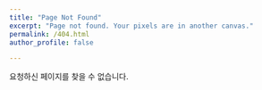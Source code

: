 ```yaml
---
title: "Page Not Found"
excerpt: "Page not found. Your pixels are in another canvas."
permalink: /404.html
author_profile: false

---
```


요청하신 페이지를 찾을 수 없습니다.  



<script>
  var GOOG_FIXURL_LANG = 'en';
  var GOOG_FIXURL_SITE = '{{ site.url }}'
</script>
<script src="https://linkhelp.clients.google.com/tbproxy/lh/wm/fixurl.js">
</script>

